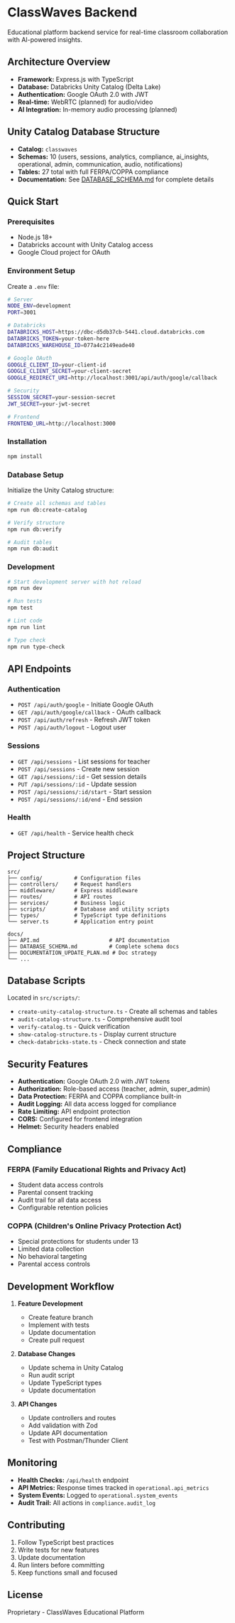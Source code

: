 # ClassWaves Backend

Educational platform backend service for real-time classroom collaboration with AI-powered insights.

## Architecture Overview

- **Framework:** Express.js with TypeScript
- **Database:** Databricks Unity Catalog (Delta Lake)
- **Authentication:** Google OAuth 2.0 with JWT
- **Real-time:** WebRTC (planned) for audio/video
- **AI Integration:** In-memory audio processing (planned)

## Unity Catalog Database Structure

- **Catalog:** `classwaves`
- **Schemas:** 10 (users, sessions, analytics, compliance, ai_insights, operational, admin, communication, audio, notifications)
- **Tables:** 27 total with full FERPA/COPPA compliance
- **Documentation:** See [DATABASE_SCHEMA.md](./docs/DATABASE_SCHEMA.md) for complete details

## Quick Start

### Prerequisites
- Node.js 18+
- Databricks account with Unity Catalog access
- Google Cloud project for OAuth

### Environment Setup

Create a `.env` file:

```bash
# Server
NODE_ENV=development
PORT=3001

# Databricks
DATABRICKS_HOST=https://dbc-d5db37cb-5441.cloud.databricks.com
DATABRICKS_TOKEN=your-token-here
DATABRICKS_WAREHOUSE_ID=077a4c2149eade40

# Google OAuth
GOOGLE_CLIENT_ID=your-client-id
GOOGLE_CLIENT_SECRET=your-client-secret
GOOGLE_REDIRECT_URI=http://localhost:3001/api/auth/google/callback

# Security
SESSION_SECRET=your-session-secret
JWT_SECRET=your-jwt-secret

# Frontend
FRONTEND_URL=http://localhost:3000
```

### Installation

```bash
npm install
```

### Database Setup

Initialize the Unity Catalog structure:

```bash
# Create all schemas and tables
npm run db:create-catalog

# Verify structure
npm run db:verify

# Audit tables
npm run db:audit
```

### Development

```bash
# Start development server with hot reload
npm run dev

# Run tests
npm test

# Lint code
npm run lint

# Type check
npm run type-check
```

## API Endpoints

### Authentication
- `POST /api/auth/google` - Initiate Google OAuth
- `GET /api/auth/google/callback` - OAuth callback
- `POST /api/auth/refresh` - Refresh JWT token
- `POST /api/auth/logout` - Logout user

### Sessions
- `GET /api/sessions` - List sessions for teacher
- `POST /api/sessions` - Create new session
- `GET /api/sessions/:id` - Get session details
- `PUT /api/sessions/:id` - Update session
- `POST /api/sessions/:id/start` - Start session
- `POST /api/sessions/:id/end` - End session

### Health
- `GET /api/health` - Service health check

## Project Structure

```
src/
├── config/          # Configuration files
├── controllers/     # Request handlers
├── middleware/      # Express middleware
├── routes/          # API routes
├── services/        # Business logic
├── scripts/         # Database and utility scripts
├── types/           # TypeScript type definitions
└── server.ts        # Application entry point

docs/
├── API.md                      # API documentation
├── DATABASE_SCHEMA.md          # Complete schema docs
├── DOCUMENTATION_UPDATE_PLAN.md # Doc strategy
└── ...
```

## Database Scripts

Located in `src/scripts/`:

- `create-unity-catalog-structure.ts` - Create all schemas and tables
- `audit-catalog-structure.ts` - Comprehensive audit tool
- `verify-catalog.ts` - Quick verification
- `show-catalog-structure.ts` - Display current structure
- `check-databricks-state.ts` - Check connection and state

## Security Features

- **Authentication:** Google OAuth 2.0 with JWT tokens
- **Authorization:** Role-based access (teacher, admin, super_admin)
- **Data Protection:** FERPA and COPPA compliance built-in
- **Audit Logging:** All data access logged for compliance
- **Rate Limiting:** API endpoint protection
- **CORS:** Configured for frontend integration
- **Helmet:** Security headers enabled

## Compliance

### FERPA (Family Educational Rights and Privacy Act)
- Student data access controls
- Parental consent tracking
- Audit trail for all data access
- Configurable retention policies

### COPPA (Children's Online Privacy Protection Act)
- Special protections for students under 13
- Limited data collection
- No behavioral targeting
- Parental access controls

## Development Workflow

1. **Feature Development**
   - Create feature branch
   - Implement with tests
   - Update documentation
   - Create pull request

2. **Database Changes**
   - Update schema in Unity Catalog
   - Run audit script
   - Update TypeScript types
   - Update documentation

3. **API Changes**
   - Update controllers and routes
   - Add validation with Zod
   - Update API documentation
   - Test with Postman/Thunder Client

## Monitoring

- **Health Checks:** `/api/health` endpoint
- **API Metrics:** Response times tracked in `operational.api_metrics`
- **System Events:** Logged to `operational.system_events`
- **Audit Trail:** All actions in `compliance.audit_log`

## Contributing

1. Follow TypeScript best practices
2. Write tests for new features
3. Update documentation
4. Run linters before committing
5. Keep functions small and focused

## License

Proprietary - ClassWaves Educational Platform